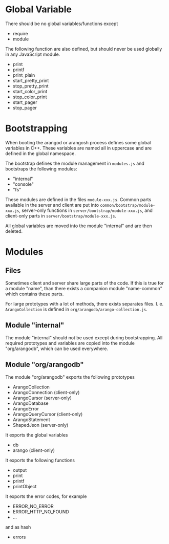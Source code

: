 Global Variable
===============

There should be no global variables/functions except

* require
* module

The following function are also defined, but should never be used globally in
any JavaScript module.

* print
* printf
* print_plain
* start_pretty_print
* stop_pretty_print
* start_color_print
* stop_color_print
* start_pager
* stop_pager

Bootstrapping
=============

When booting the arangod or arangosh process defines some global variables in
C++. These variables are named all in uppercase and are defined in the global
namespace.

The bootstrap defines the module management in `modules.js` and bootstraps
the following modules:

- "internal"
- "console"
- "fs"

These modules are defined in the files `module-xxx.js`. Common parts available
in the server and client are put into `common/bootstrap/module-xxx.js`,
server-only functions in `server/bootstrap/module-xxx.js`, and client-only parts
in `server/bootstrap/module-xxx.js`.

All global variables are moved into the module "internal" and are then deleted.

Modules
=======

Files
-----

Sometimes client and server share large parts of the code. If this is true for a
module "name", than there exists a companion module "name-common" which contains
these parts.

For large prototypes with a lot of methods, there exists separates files. I. e.
`ArangoCollection` is defined in `org/arangodb/arango-collection.js`.

Module "internal"
-----------------

The module "internal" should not be used except during bootstrapping. All
required prototypes and variables are copied into the module "org/arangodb",
which can be used everywhere.

Module "org/arangodb"
---------------------

The module "org/arangodb" exports the following prototypes

- ArangoCollection
- ArangoConnection (client-only)
- ArangoCursor (server-only)
- ArangoDatabase
- ArangoError
- ArangoQueryCursor (client-only)
- ArangoStatement
- ShapedJson (server-only)

It exports the global variables

- db
- arango (client-only)

It exports the following functions

- output
- print
- printf
- printObject

It exports the error codes, for example

- ERROR_NO_ERROR
- ERROR_HTTP_NO_FOUND
- ...

and as hash

- errors
